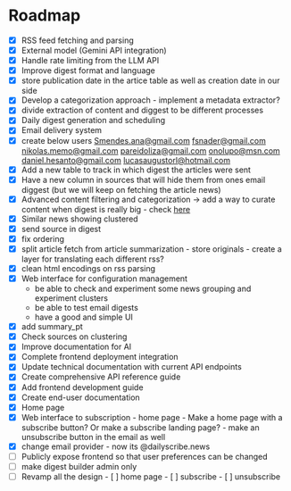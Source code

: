 # Roadmap

- [x] RSS feed fetching and parsing
- [x] External model (Gemini API integration)
- [x] Handle rate limiting from the LLM API
- [x] Improve digest format and language
- [x] store publication date in the artice table as well as creation date in our side
- [x] Develop a categorization approach - implement a metadata extractor?
- [x] divide extraction of content and diggest to be different processes
- [x] Daily digest generation and scheduling
- [x] Email delivery system
- [x] create below users
      Smendes.ana@gmail.com
      fsnader@gmail.com
      nikolas.memo@gmail.com
      pareidoliza@gmail.com
      onolupo@msn.com
      daniel.hesanto@gmail.com
      lucasaugustorl@hotmail.com
- [x] Add a new table to track in which digest the articles were sent
- [x] Have a new column in sources that will hide them from ones email diggest (but we will keep on fetching the article news)
- [x] Advanced content filtering and categorization -> add a way to curate content when digest is really big - check [here](https://gemini.google.com/gem/fdc459572bee/7c4574e44151bd6c)
- [x] Similar news showing clustered
- [x] send source in digest
- [x] fix ordering
- [x] split article fetch from article summarization 
      - store originals 
      - create a layer for translating each different rss?
- [x] clean html encodings on rss parsing
- [x] Web interface for configuration management
   - be able to check and experiment some news grouping and experiment clusters
   - be able to test email digests
   - have a good and simple UI
- [x] add summary_pt
- [x] Check sources on clustering
- [x] Improve documentation for AI
- [x] Complete frontend deployment integration
- [x] Update technical documentation with current API endpoints
- [x] Create comprehensive API reference guide
- [x] Add frontend development guide
- [x] Create end-user documentation
- [x] Home page
- [x] Web interface to subscription - home page
      - Make a home page with a subscribe button? Or make a subscribe landing page?
      - make an unsubscribe button in the email as well
- [x] change email provider - now its @dailyscribe.news
- [ ] Publicly expose frontend so that user preferences can be changed
- [ ] make digest builder admin only
- [ ] Revamp all the design
      - [ ] home page
      - [ ] subscribe
      - [ ] unsubscribe